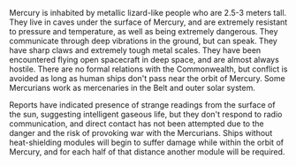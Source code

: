 Mercury is inhabited by metallic lizard-like people who are 2.5-3 meters tall. They live in caves under the surface of Mercury, and are extremely resistant to pressure and temperature, as well as being extremely dangerous. They communicate through deep vibrations in the ground, but can speak. They have sharp claws and extremely tough metal scales. They have been encountered flying open spacecraft in deep space, and are almost always hostile. There are no formal relations with the Commonwealth, but conflict is avoided as long as human ships don't pass near the orbit of Mercury. Some Mercurians work as mercenaries in the Belt and outer solar system.

Reports have indicated presence of strange readings from the surface of the sun, suggesting intelligent gaseous life, but they don't respond to radio communication, and direct contact has not been attempted due to the danger and the risk of provoking war with the Mercurians. Ships without heat-shielding modules will begin to suffer damage while within the orbit of Mercury, and for each half of that distance another module will be required.
